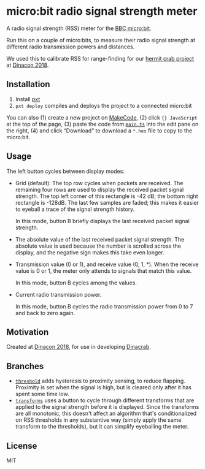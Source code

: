 # micro:bit radio signal strength meter

A radio signal strength (RSS) meter for the [BBC
micro:bit](http://microbit.org/).

Run this on a couple of micro:bits, to measure their radio signal strength at
different radio transmission powers and distances.

We used this to calibrate RSS for range-finding for our [hermit crab
project](https://github.com/margmarg/DinaCrab) at [Dinacon
2018](https://www.dinacon.org).

## Installation

1. Install [pxt](https://makecode.com/cli)
2. `pxt deploy` compiles and deploys the project to a connected micro:bit

You can also (1) create a new project on
[MakeCode](https://makecode.microbit.org), (2) click `{} JavaScript` at the top
of the page, (3) paste the code from [`main.ts`](./main.ts) into the edit pane
on the right, (4) and click “Download” to download a `*.hex` file to copy to the
micro:bit.

## Usage

The left button cycles between display modes:

* Grid (default): The top row cycles when packets are received. The remaining
  four rows are used to display the received packet signal strength. The top
  left corner of this rectangle is -42 dB; the bottom right rectangle is -128dB.
  The last few samples are faded; this makes it easier to eyeball a trace of the
  signal strength history.

  In this mode, button B briefly displays the last received packet signal
  strength.

* The absolute value of the last received packet signal strength. The absolute
  value is used because the number is scrolled across the display, and the
  negative sign makes this take even longer.

* Transmission value (0 or 1), and receive value (0, 1, *). When the receive
  value is 0 or 1, the meter only attends to signals that match this value.

  In this mode, button B cycles among the values.

* Current radio transmission power.

  In this mode, button B cycles the radio transmission power from 0 to 7 and
  back to zero again.

## Motivation

Created at [Dinacon 2018](https://www.dinacon.org), for use in developing
[Dinacrab](https://github.com/margmarg/DinaCrab).

## Branches

* [`threshold`](https://github.com/osteele/microbit-signal-meter/tree/threshold)
  adds hysteresis to proximity sensing, to reduce flapping. Proximity is set
  when the signal is high, but is cleared only after it has spent some time low.
* [`transforms`](https://github.com/osteele/microbit-signal-meter/tree/transforms)
  uses a button to cycle through different transforms that are applied to the
  signal strength before it is displayed. Since the transforms are all
  monotonic, this doesn't affect an algorithm that's conditionalized on RSS
  thresholds in any substantive way (simply apply the same transform to the
  thresholds), but it can simplify eyeballing the meter.

## License

MIT
